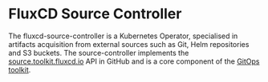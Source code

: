 # FluxCD Source Controller

The fluxcd-source-controller is a Kubernetes Operator, specialised in artifacts acquisition
from external sources such as Git, Helm repositories and S3 buckets.
The source-controller implements the
[source.toolkit.fluxcd.io](https://github.com/fluxcd/source-controller/tree/main/docs/spec/v1beta1) API in GitHub
and is a core component of the [GitOps toolkit](https://toolkit.fluxcd.io).

